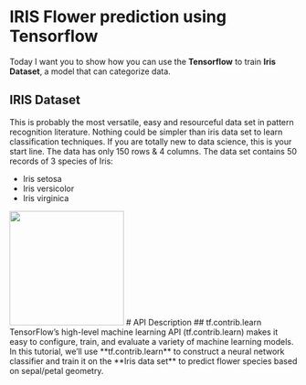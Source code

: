 # IRIS Flower prediction using Tensorflow
Today I want you to show how you can use the **Tensorflow** to train **Iris Dataset**, a model that can categorize data.
## IRIS Dataset
This is probably the most versatile, easy and resourceful data set in pattern recognition literature. Nothing could be simpler than iris data set to learn classification techniques. If you are totally new to data science, this is your start line. The data has only 150 rows & 4 columns.
The data set contains 50 records of 3 species of Iris:
- Iris setosa
- Iris versicolor
- Iris virginica
<img style="float: center;" width = 200px; src="http://python.astrotech.io/_images/iris-flowers.png"/>
# API Description
## tf.contrib.learn
TensorFlow’s high-level machine learning API (tf.contrib.learn) makes it easy to configure, train, and evaluate a variety of machine learning models. In this tutorial, we’ll use **tf.contrib.learn** to construct a neural network classifier and train it on the **Iris data set** to predict flower species based on sepal/petal geometry.
